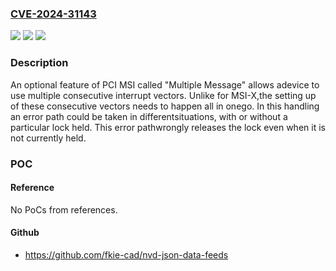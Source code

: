 ### [CVE-2024-31143](https://cve.mitre.org/cgi-bin/cvename.cgi?name=CVE-2024-31143)
![](https://img.shields.io/static/v1?label=Product&message=Xen&color=blue)
![](https://img.shields.io/static/v1?label=Version&message=n%2Fa&color=blue)
![](https://img.shields.io/static/v1?label=Vulnerability&message=n%2Fa&color=brighgreen)

### Description

An optional feature of PCI MSI called "Multiple Message" allows adevice to use multiple consecutive interrupt vectors.  Unlike for MSI-X,the setting up of these consecutive vectors needs to happen all in onego.  In this handling an error path could be taken in differentsituations, with or without a particular lock held.  This error pathwrongly releases the lock even when it is not currently held.

### POC

#### Reference
No PoCs from references.

#### Github
- https://github.com/fkie-cad/nvd-json-data-feeds

